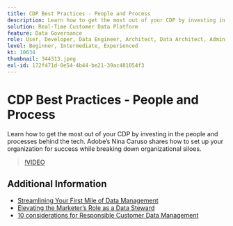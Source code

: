 ```yaml
---
title: CDP Best Practices - People and Process
description: Learn how to get the most out of your CDP by investing in the people and processes behind the tech. Adobe’s Nina Caruso shares how to set up your organization … (Descriptions should be between 60 and 160 characters)
solution: Real-Time Customer Data Platform
feature: Data Governance
role: User, Developer, Data Engineer, Architect, Data Architect, Admin, Leader
level: Beginner, Intermediate, Experienced
kt: 10634
thumbnail: 344313.jpeg
exl-id: 172f471d-0e54-4b44-be21-39ac481054f3
---
```

# CDP Best Practices - People and Process

Learn how to get the most out of your CDP by investing in the people and processes behind the tech. Adobe’s Nina Caruso shares how to set up your organization for success while breaking down organizational siloes.

>[!VIDEO](https://video.tv.adobe.com/v/344313/?quality=12&learn=on)

## Additional Information

* [Streamlining Your First Mile of Data Management](first-mile.md)
* [Elevating the Marketer’s Role as a Data Steward](https://experienceleague.adobe.com/docs/platform-learn/tutorials/privacy/elevating-the-marketers-role-as-a-data-steward.html)
* [10 considerations for Responsible Customer Data Management](https://experienceleague.adobe.com/docs/platform-learn/tutorials/privacy/ten-considerations-for-responsible-customer-data-management.html)
